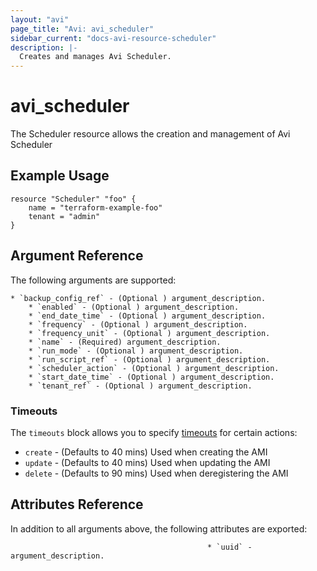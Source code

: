 ```yaml
---
layout: "avi"
page_title: "Avi: avi_scheduler"
sidebar_current: "docs-avi-resource-scheduler"
description: |-
  Creates and manages Avi Scheduler.
---
```


# avi_scheduler

The Scheduler resource allows the creation and management of Avi Scheduler

## Example Usage

```hcl
resource "Scheduler" "foo" {
    name = "terraform-example-foo"
    tenant = "admin"
}
```

## Argument Reference

The following arguments are supported:

    * `backup_config_ref` - (Optional ) argument_description.
        * `enabled` - (Optional ) argument_description.
        * `end_date_time` - (Optional ) argument_description.
        * `frequency` - (Optional ) argument_description.
        * `frequency_unit` - (Optional ) argument_description.
        * `name` - (Required) argument_description.
        * `run_mode` - (Optional ) argument_description.
        * `run_script_ref` - (Optional ) argument_description.
        * `scheduler_action` - (Optional ) argument_description.
        * `start_date_time` - (Optional ) argument_description.
        * `tenant_ref` - (Optional ) argument_description.

### Timeouts

The `timeouts` block allows you to specify [timeouts](https://www.terraform.io/docs/configuration/resources.html#timeouts) for certain actions:

* `create` - (Defaults to 40 mins) Used when creating the AMI
* `update` - (Defaults to 40 mins) Used when updating the AMI
* `delete` - (Defaults to 90 mins) Used when deregistering the AMI

## Attributes Reference

In addition to all arguments above, the following attributes are exported:

                                                * `uuid` - argument_description.
